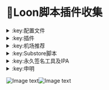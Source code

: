 # :balloon:Loon脚本插件收集  

<details>
  <summary>:key:配置文件</summary>    
    
|:octocat:配置文件|:link:链接|:pushpin:操作说明|
|--|--|--|
|:warning:含完整脚本及插件的配置文件|[:link:链接地址](https://raw.githubusercontent.com/deezertidal/private/main/Loon_Full.conf)|配置-编辑-从URL下载-粘贴链接（降低维护频率）
|:white_check_mark:基础配置文件（推荐）|[:link:链接地址](https://raw.githubusercontent.com/deezertidal/private/main/Loon_Basic.conf)|配置-编辑-从URL下载-粘贴链接（自行添加需要的脚本插件）

</details>

<details>
   <summary>:key:插件</summary>    

* ### 现已入驻[:balloon:Loon-Gallery插件仓库](https://loon-gallery.vercel.app/)  
|:octocat:插件|:link:链接|:pushpin:操作说明|
|--|--|--|
|:white_check_mark:Sub-Store|[:link:链接地址](https://raw.githubusercontent.com/Peng-YM/Sub-Store/master/config/Loon.plugin)|配置-插件-粘贴链接
|:white_check_mark:百度云加速|[:link:链接地址](https://raw.githubusercontent.com/deezertidal/private/main/BaiduCloud.plugin)|配置-插件-粘贴链接
|:white_check_mark:扫描全能王|[:link:链接地址](https://raw.githubusercontent.com/deezertidal/private/main/CamScanner.plugin)|配置-插件-粘贴链接
|:white_check_mark:Emby|[:link:链接地址](https://raw.githubusercontent.com/deezertidal/private/main/Emby.plugin)|配置-插件-粘贴链接
|:white_check_mark:酷我会员|[:link:链接地址](https://raw.githubusercontent.com/deezertidal/private/main/KuwoVip.plugin)|配置-插件-粘贴链接
|:white_check_mark:酷我数字专辑解锁|[:link:链接地址](https://raw.githubusercontent.com/deezertidal/private/main/kuwo-unlock.plugin)|配置-插件-粘贴链接
|:white_check_mark:历史价格|[:link:链接地址](https://raw.githubusercontent.com/deezertidal/private/main/Price.plugin)|配置-插件-粘贴链接
|:white_check_mark:WPS会员解锁|[:link:链接地址](https://raw.githubusercontent.com/deezertidal/private/main/WPS.plugin)|配置-插件-粘贴链接
|:white_check_mark:Nicegram会员解锁|[:link:链接地址](https://raw.githubusercontent.com/deezertidal/private/main/nicegram.plugin)|配置-插件-粘贴链接
|:white_check_mark:财新文章解锁|[:link:链接地址](https://raw.githubusercontent.com/deezertidal/private/main/caixin.plugin)|配置-插件-粘贴链接
|:white_check_mark:spotify会员解锁|[:link:链接地址](https://raw.githubusercontent.com/deezertidal/private/main/SpotifyPremium.plugin)|配置-插件-粘贴链接
|:white_check_mark:SoundCloud Go+|[:link:链接地址](https://raw.githubusercontent.com/deezertidal/private/main/soundcloud.plugin)|配置-插件-粘贴链接
|❌Tidal会员解锁|[:link:链接地址](https://raw.githubusercontent.com/deezertidal/private/main/Tidal-HiFi.plugin)|配置-插件-粘贴链接
|:white_check_mark:切换百度搜索|[:link:链接地址](https://raw.githubusercontent.com/deezertidal/private/main/B-Search.plugin)|配置-插件-粘贴链接 地址栏输入bd+空格+关键字
|:white_check_mark:代理链路检测|[:link:链接地址](https://raw.githubusercontent.com/deezertidal/private/main/NodeLinkCheck.plugin)|配置-插件-粘贴链接
|:white_check_mark:网络模式切换|[:link:链接地址](https://raw.githubusercontent.com/deezertidal/private/main/Running-Mode.plugin)|配置-插件-粘贴链接 自行修改[脚本](https://raw.githubusercontent.com/deezertidal/private/main/Running-Mode.js)参数
|:white_check_mark:广告屏蔽|[:link:链接地址](https://raw.githubusercontent.com/deezertidal/private/main/AdBlock.plugin)|配置-插件-粘贴链接
|:white_check_mark:波点音乐|[:link:链接地址](https://raw.githubusercontent.com/deezertidal/private/main/Bodian.plugin)|配置-插件-粘贴链接
|:white_check_mark:禁用iOS更新|[:link:链接地址](https://raw.githubusercontent.com/deezertidal/private/main/DisableUpdate.plugin)|配置-插件-粘贴链接
|:white_check_mark:奈飞评分|[:link:链接地址](https://raw.githubusercontent.com/deezertidal/private/main/Ratings.plugin)|配置-插件-粘贴链接
|:white_check_mark:番茄小说|[:link:链接地址](https://raw.githubusercontent.com/deezertidal/private/main/fanqienovel.plugin)|配置-插件-粘贴链接
|:white_check_mark:TestFlight|[:link:链接地址](https://raw.githubusercontent.com/deezertidal/private/main/iRingo_TestFlight.plugin)|配置-插件-粘贴链接
|:white_check_mark:BoxJS|[:link:链接地址](https://raw.githubusercontent.com/chavyleung/scripts/master/box/rewrite/boxjs.rewrite.loon.tf.plugin)|配置-插件-粘贴链接-safari-boxjs.com-添加到主屏幕
|:white_check_mark:Bili换区|[:link:链接地址](https://raw.githubusercontent.com/Coldvvater/Loon/master/Plugin/Bili_Auto_Regions.plugin)|配置-插件-粘贴链接
|:white_check_mark:Q-Search|[:link:链接地址](https://raw.githubusercontent.com/Coldvvater/Loon/master/Plugin/Q-Search.plugin)|配置-插件-粘贴链接（需设置duckduckgo为默认搜索引擎）
|:white_check_mark:豆瓣影视|[:link:链接地址](https://raw.githubusercontent.com/Coldvvater/Loon/master/Plugin/DouBanPlay.plugin)|配置-插件-粘贴链接
|:white_check_mark:字幕增强双语|[:link:链接地址](https://raw.githubusercontent.com/DualSubs/DualSubs/main/plugin/DualSubs.plugin)|配置-插件-粘贴链接
|:white_check_mark:YouTube双语|[:link:链接地址](https://raw.githubusercontent.com/DualSubs/DualSubs/main/plugin/DualSubs.YouTube.plugin)|配置-插件-粘贴链接
|:white_check_mark:签到脚本Cookie获取|[:link:链接地址](https://raw.githubusercontent.com/NobyDa/Script/master/Loon/Loon_GetCookie.plugin)|配置-插件-粘贴链接
|:white_check_mark:TF账户管理|[:link:链接地址](https://raw.githubusercontent.com/NobyDa/Script/master/Loon/Loon_TF_Account.plugin)|配置-插件-粘贴链接
|:white_check_mark:巴哈姆特动画疯|[:link:链接地址](https://raw.githubusercontent.com/NobyDa/Script/master/Loon/Loon_Bahamut_ADS.plugin)|配置-插件-粘贴链接
|:white_check_mark:115网盘|[:link:链接地址](https://raw.githubusercontent.com/Tartarus2014/Loon-Script/master/Plugin/115.plugin)|配置-插件-粘贴链接
|:white_check_mark:节点流媒体支持检测|[:link:链接地址](https://raw.githubusercontent.com/Tartarus2014/Loon-Script/master/Plugin/MediaCheck.plugin)|配置-插件-粘贴链接
|:white_check_mark:Youtube去广告|[:link:链接地址](https://raw.githubusercontent.com/Tartarus2014/Loon-Script/master/Plugin/Block/YouTubeAds.plugin)|配置-插件-粘贴链接
|:white_check_mark:微博去广告|[:link:链接地址](https://raw.githubusercontent.com/Tartarus2014/Loon-Script/master/Plugin/Block/WeiboAds.plugin)|配置-插件-粘贴链接
|:white_check_mark:知乎去广告|[:link:链接地址](https://raw.githubusercontent.com/Tartarus2014/Loon-Script/master/Plugin/Block/ZhiHu.plugin)|配置-插件-粘贴链接
|:white_check_mark:跳过代理检测|[:link:链接地址](https://raw.githubusercontent.com/Tartarus2014/Loon-Script/master/Plugin/skip-proxy.plugin)|配置-插件-粘贴链接
|:white_check_mark:DNS解析|[:link:链接地址](https://raw.githubusercontent.com/VirgilClyne/VirgilClyne/main/modules/DNS/DNS.plugin)|配置-插件-粘贴链接
|:white_check_mark:iOS天气|[:link:链接地址](https://raw.githubusercontent.com/VirgilClyne/iRingo/main/plugin/Weather.plugin)|配置-插件-粘贴链接
|:white_check_mark:iOS定位|[:link:链接地址](https://raw.githubusercontent.com/VirgilClyne/iRingo/main/plugin/Location.plugin)|配置-插件-粘贴链接
|:white_check_mark:iOSMitM|[:link:链接地址](https://raw.githubusercontent.com/VirgilClyne/iRingo/main/plugin/MitM.plugin)|配置-插件-粘贴链接
|:white_check_mark:Siri|[:link:链接地址](https://raw.githubusercontent.com/VirgilClyne/iRingo/main/plugin/Siri.plugin)|配置-插件-粘贴链接
|:white_check_mark:Apple News|[:link:链接地址](https://raw.githubusercontent.com/VirgilClyne/iRingo/main/plugin/News.plugin)|配置-插件-粘贴链接
|:white_check_mark:Apple TV|[:link:链接地址](https://raw.githubusercontent.com/VirgilClyne/iRingo/main/plugin/TV.plugin)|配置-插件-粘贴链接
|:white_check_mark:流利说解锁|[:link:链接地址](https://raw.githubusercontent.com/deezertidal/private/main/lls.plugin)|配置-插件-粘贴链接
|:white_check_mark:JibJab|[:link:链接地址](https://raw.githubusercontent.com/deezertidal/private/main/jibjab.plugin)|配置-插件-粘贴链接
|:white_check_mark:Mix Camera|[:link:链接地址](https://raw.githubusercontent.com/deezertidal/private/main/mix.plugin)|配置-插件-粘贴链接
|:white_check_mark:Picsart|[:link:链接地址](https://raw.githubusercontent.com/deezertidal/private/main/picsart.plugin)|配置-插件-粘贴链接
|:white_check_mark:Polarr|[:link:链接地址](https://raw.githubusercontent.com/deezertidal/private/main/polarr.plugin)|配置-插件-粘贴链接
|:white_check_mark:皮皮虾|[:link:链接地址](https://raw.githubusercontent.com/deezertidal/private/main/ppx.plugin)|配置-插件-粘贴链接
|:white_check_mark:VSCO|[:link:链接地址](https://raw.githubusercontent.com/deezertidal/private/main/vsco.plugin)|配置-插件-粘贴链接
|:white_check_mark:小影|[:link:链接地址](https://raw.githubusercontent.com/deezertidal/private/main/xiaoying.plugin)|配置-插件-粘贴链接
|:white_check_mark:香蕉视频|[:link:链接地址](https://raw.githubusercontent.com/deezertidal/private/main/xjsp.plugin)|配置-插件-粘贴链接
|:white_check_mark:ColorWidgets小组件|[:link:链接地址](https://raw.githubusercontent.com/deezertidal/private/main/colorwidgets.plugin)|配置-插件-粘贴链接
|:white_check_mark:Alarmy闹钟解锁|[:link:链接地址](https://raw.githubusercontent.com/deezertidal/private/main/alarmy.plugin)|配置-插件-粘贴链接
|:white_check_mark:彩云天气提醒|[:link:链接地址](https://raw.githubusercontent.com/deezertidal/private/main/caiyun.plugin)|配置-插件-粘贴链接
|:white_check_mark:Aloha浏览器|[:link:链接地址](https://raw.githubusercontent.com/deezertidal/private/main/aloha.plugin)|配置-插件-粘贴链接
|:white_check_mark:BedtimeFan助眠风扇|[:link:链接地址](https://raw.githubusercontent.com/deezertidal/private/main/BedtimeFan.plugin)|配置-插件-粘贴链接
|:white_check_mark:Bazaart解锁|[:link:链接地址](https://raw.githubusercontent.com/deezertidal/private/main/bazaart.plugin)|配置-插件-粘贴链接
|:white_check_mark:DailyYoga解锁|[:link:链接地址](https://raw.githubusercontent.com/deezertidal/private/main/daily-yoga.plugin)|配置-插件-粘贴链接
|:white_check_mark:Darkroom解锁|[:link:链接地址](https://raw.githubusercontent.com/deezertidal/private/main/darkroom.plugin)|配置-插件-粘贴链接
|:white_check_mark:Fabulous解锁|[:link:链接地址](https://raw.githubusercontent.com/deezertidal/private/main/fabulous.plugin)|配置-插件-粘贴链接
|:white_check_mark:Invideo解锁|[:link:链接地址](https://raw.githubusercontent.com/deezertidal/private/main/invideo.plugin)|配置-插件-粘贴链接
|:white_check_mark:忆飞Gif解锁|[:link:链接地址](https://raw.githubusercontent.com/deezertidal/private/main/giftr.plugin)|配置-插件-粘贴链接
|:white_check_mark:句读解锁|[:link:链接地址](https://raw.githubusercontent.com/deezertidal/private/main/judou.plugin)|配置-插件-粘贴链接
|:white_check_mark:Kika会员解锁|[:link:链接地址](https://raw.githubusercontent.com/deezertidal/private/main/kika.plugin)|配置-插件-粘贴链接
|:white_check_mark:Mojo会员解锁|[:link:链接地址](https://raw.githubusercontent.com/deezertidal/private/main/mojo.plugin)|配置-插件-粘贴链接
|:white_check_mark:Musixmatch解锁|[:link:链接地址](https://raw.githubusercontent.com/deezertidal/private/main/musixmatch.plugin)|配置-插件-粘贴链接
|:white_check_mark:MyFitnessPal解锁|[:link:链接地址](https://raw.githubusercontent.com/deezertidal/private/main/myfitnesspal.plugin)|配置-插件-粘贴链接
|:white_check_mark:Now冥想解锁|[:link:链接地址](https://raw.githubusercontent.com/deezertidal/private/main/now.plugin)|配置-插件-粘贴链接
|:white_check_mark:奶由壁纸解锁|[:link:链接地址](https://raw.githubusercontent.com/deezertidal/private/main/nybz.plugin)|配置-插件-粘贴链接
|:white_check_mark:Piccollage解锁|[:link:链接地址](https://raw.githubusercontent.com/deezertidal/private/main/piccollage.plugin)|配置-插件-粘贴链接
|:white_check_mark:Pixelcut解锁|[:link:链接地址](https://raw.githubusercontent.com/deezertidal/private/main/pixelcut.plugin)|配置-插件-粘贴链接
|:white_check_mark:时光手账解锁|[:link:链接地址](https://raw.githubusercontent.com/deezertidal/private/main/sgsz.plugin)|配置-插件-粘贴链接
|:white_check_mark:ShadowLink解锁会员节点|[:link:链接地址](https://raw.githubusercontent.com/deezertidal/private/main/shadowlinkvpn.plugin)|配置-插件-粘贴链接
|:white_check_mark:Smallpdf解锁|[:link:链接地址](https://raw.githubusercontent.com/deezertidal/private/main/smallpdf.plugin)|配置-插件-粘贴链接
|:white_check_mark:Tangerine解锁|[:link:链接地址](https://raw.githubusercontent.com/deezertidal/private/main/tangerine.plugin)|配置-插件-粘贴链接
|:white_check_mark:Ten Percent解锁|[:link:链接地址](https://raw.githubusercontent.com/deezertidal/private/main/tenpercent.plugin)|配置-插件-粘贴链接
|:white_check_mark:迅雷会员解锁|[:link:链接地址](https://raw.githubusercontent.com/deezertidal/private/main/thunder.plugin)|配置-插件-粘贴链接
|:white_check_mark:Workout For Women解锁|[:link:链接地址](https://raw.githubusercontent.com/deezertidal/private/main/wfw.plugin)|配置-插件-粘贴链接
|:white_check_mark:Widgetsmith解锁|[:link:链接地址](https://raw.githubusercontent.com/deezertidal/private/main/widgetsmith.plugin)|配置-插件-粘贴链接
|:white_check_mark:万能变声器解锁|[:link:链接地址](https://raw.githubusercontent.com/deezertidal/private/main/wnbsq.plugin)|配置-插件-粘贴链接
|:white_check_mark:指尖时光解锁会员|[:link:链接地址](https://raw.githubusercontent.com/deezertidal/private/main/zjsg.plugin)|配置-插件-粘贴链接
|:white_check_mark:傲软抠图会员|[:link:链接地址](https://raw.githubusercontent.com/deezertidal/private/main/apowersoft.plugin)|配置-插件-粘贴链接
|:white_check_mark:Appraven Pro|[:link:链接地址](https://raw.githubusercontent.com/deezertidal/private/main/appraven.plugin)|配置-插件-粘贴链接
|:white_check_mark:布丁锁屏|[:link:链接地址](https://raw.githubusercontent.com/deezertidal/private/main/bdsp.plugin)|配置-插件-粘贴链接
|:white_check_mark:Bilibili 1080P|[:link:链接地址](https://raw.githubusercontent.com/deezertidal/private/main/bili.plugin)|配置-插件-粘贴链接
|:white_check_mark:BOOM会员解锁|[:link:链接地址](https://raw.githubusercontent.com/deezertidal/private/main/boom.plugin)|配置-插件-粘贴链接
|:white_check_mark:克拉壁纸|[:link:链接地址](https://raw.githubusercontent.com/deezertidal/private/main/clarity.plugin)|配置-插件-粘贴链接
|:white_check_mark:彩云天气SVIP|[:link:链接地址](https://raw.githubusercontent.com/deezertidal/private/main/colorweather.plugin)|配置-插件-粘贴链接
|:white_check_mark:Ellabook VIP|[:link:链接地址](https://raw.githubusercontent.com/deezertidal/private/main/ellabook.plugin)|配置-插件-粘贴链接
|:white_check_mark:Fimo Pro|[:link:链接地址](https://raw.githubusercontent.com/deezertidal/private/main/fimo.plugin)|配置-插件-粘贴链接
|:white_check_mark:FT中文网|[:link:链接地址](https://raw.githubusercontent.com/deezertidal/private/main/ft.plugin)|配置-插件-粘贴链接
|:white_check_mark:i Love PDF解锁|[:link:链接地址](https://raw.githubusercontent.com/deezertidal/private/main/ilovepdf.plugin)|配置-插件-粘贴链接
|:white_check_mark:美图秀秀VIP|[:link:链接地址](https://raw.githubusercontent.com/deezertidal/private/main/meituxx.plugin)|配置-插件-粘贴链接
|:white_check_mark:起伏会员解锁|[:link:链接地址](https://raw.githubusercontent.com/deezertidal/private/main/qifu.plugin)|配置-插件-粘贴链接
|:white_check_mark:Symbolab Pro|[:link:链接地址](https://raw.githubusercontent.com/deezertidal/private/main/symbolab.plugin)|配置-插件-粘贴链接
|:white_check_mark:Pixiv Show|[:link:链接地址](https://raw.githubusercontent.com/I-am-R-E/Functional-Store-Hub/Master/PixivShow/Loon.plugin)|配置-插件-粘贴链接
|:white_check_mark:B612咔叽|[:link:链接地址](https://raw.githubusercontent.com/deezertidal/private/main/b612.plugin)|配置-插件-粘贴链接
|:white_check_mark:儿歌点点会员|[:link:链接地址](https://raw.githubusercontent.com/deezertidal/private/main/egdd.plugin)|配置-插件-粘贴链接
|:white_check_mark:hyperweb会员解锁|[:link:链接地址](https://raw.githubusercontent.com/deezertidal/private/main/hyperweb.plugin)|配置-插件-粘贴链接
|:white_check_mark:Molycam会员|[:link:链接地址](https://raw.githubusercontent.com/deezertidal/private/main/molycam.plugin)|配置-插件-粘贴链接
|:white_check_mark:Photomath会员|[:link:链接地址](https://raw.githubusercontent.com/deezertidal/private/main/photomath.plugin)|配置-插件-粘贴链接
|:white_check_mark:西窗烛解锁|[:link:链接地址](https://raw.githubusercontent.com/deezertidal/private/main/xcz.plugin)|配置-插件-粘贴链接
|:white_check_mark:Accuweather解锁|[:link:链接地址](https://raw.githubusercontent.com/deezertidal/private/main/accu.plugin)|配置-插件-粘贴链接
|:white_check_mark:Meistertask解锁|[:link:链接地址](https://raw.githubusercontent.com/deezertidal/private/main/meistertask.plugin)|配置-插件-粘贴链接
|:white_check_mark:一言解锁|[:link:链接地址](https://raw.githubusercontent.com/deezertidal/private/main/yiyan.plugin)|配置-插件-粘贴链接
|:white_check_mark:Fantastical解锁|[:link:链接地址](https://raw.githubusercontent.com/deezertidal/private/main/fantastical.plugin)|配置-插件-粘贴链接
|:white_check_mark:云听解锁|[:link:链接地址](https://raw.githubusercontent.com/deezertidal/private/main/yunting.plugin)|配置-插件-粘贴链接
|:white_check_mark:豌豆清单解锁|[:link:链接地址](https://raw.githubusercontent.com/deezertidal/private/main/wdqd.plugin)|配置-插件-粘贴链接
|:white_check_mark:EMMO解锁|[:link:链接地址](https://raw.githubusercontent.com/deezertidal/private/main/emmo.plugin)|配置-插件-粘贴链接
|:white_check_mark:小习惯解锁|[:link:链接地址](https://raw.githubusercontent.com/deezertidal/private/main/xxg.plugin)|配置-插件-粘贴链接
|:white_check_mark:读书笔记解锁|[:link:链接地址](https://raw.githubusercontent.com/deezertidal/private/main/dsbj.plugin)|配置-插件-粘贴链接
|:white_check_mark:斑马海报解锁|[:link:链接地址](https://raw.githubusercontent.com/deezertidal/private/main/zebra.plugin)|配置-插件-粘贴链接
|:white_check_mark:My Plate解锁|[:link:链接地址](https://raw.githubusercontent.com/deezertidal/private/main/myplate.plugin)|配置-插件-粘贴链接
|❌I AM解锁|[:link:链接地址](https://raw.githubusercontent.com/deezertidal/private/main/iam.plugin)|配置-插件-粘贴链接
|:white_check_mark:iMuseum解锁|[:link:链接地址](https://raw.githubusercontent.com/deezertidal/private/main/imuseum.plugin)|配置-插件-粘贴链接
|:white_check_mark:Audiomack解锁|[:link:链接地址](https://raw.githubusercontent.com/deezertidal/private/main/audiomack.plugin)|配置-插件-粘贴链接
|:white_check_mark:Grammarly解锁|[:link:链接地址](https://raw.githubusercontent.com/deezertidal/private/main/grammarly.plugin)|配置-插件-粘贴链接
|:white_check_mark:TOKCAM解锁|[:link:链接地址](https://raw.githubusercontent.com/deezertidal/private/main/tokcam.plugin)|配置-插件-粘贴链接
|:white_check_mark:图图记账解锁|[:link:链接地址](https://raw.githubusercontent.com/deezertidal/private/main/tutu.plugin)|配置-插件-粘贴链接
|:white_check_mark:WallCraft解锁|[:link:链接地址](https://raw.githubusercontent.com/deezertidal/private/main/wallcraft.plugin)|配置-插件-粘贴链接
|:white_check_mark:新语听书解锁|[:link:链接地址](https://raw.githubusercontent.com/deezertidal/private/main/xyts.plugin)|配置-插件-粘贴链接
|:white_check_mark:一甜相机解锁|[:link:链接地址](https://raw.githubusercontent.com/deezertidal/private/main/yitian.plugin)|配置-插件-粘贴链接
|:white_check_mark:Grow解锁|[:link:链接地址](https://raw.githubusercontent.com/deezertidal/private/main/grow.plugin)|配置-插件-粘贴链接
|:white_check_mark:Xmind思维导图|[:link:链接地址](https://raw.githubusercontent.com/deezertidal/private/main/xmind.plugin)|配置-插件-粘贴链接
|:white_check_mark:微信公众号去广告|[:link:链接地址](https://raw.githubusercontent.com/deezertidal/private/main/wechatad.plugin)|配置-插件-粘贴链接
|:white_check_mark:微博去广告|[:link:链接地址](https://raw.githubusercontent.com/deezertidal/private/main/weiboad.plugin)|配置-插件-粘贴链接
|:white_check_mark:APP启动页去广告|[:link:链接地址](https://raw.githubusercontent.com/deezertidal/private/main/startingad.plugin)|配置-插件-粘贴链接
|:white_check_mark:哔哩哔哩去广告|[:link:链接地址](https://raw.githubusercontent.com/deezertidal/private/main/biliad.plugin)|配置-插件-粘贴链接
|:white_check_mark:喜马拉雅去广告|[:link:链接地址](https://raw.githubusercontent.com/deezertidal/private/main/xmlyad.plugin)|配置-插件-粘贴链接
|:white_check_mark:网易蜗牛阅读|[:link:链接地址](https://raw.githubusercontent.com/deezertidal/private/main/wnds.plugin)|配置-插件-粘贴链接
|:white_check_mark:马卡龙玩图|[:link:链接地址](https://raw.githubusercontent.com/deezertidal/private/main/mklwt.plugin)|配置-插件-粘贴链接
|:white_check_mark:第一弹解锁|[:link:链接地址](https://raw.githubusercontent.com/deezertidal/private/main/dyd.plugin)|配置-插件-粘贴链接
|:white_check_mark:海豚记账本|[:link:链接地址](https://raw.githubusercontent.com/deezertidal/private/main/htjzb.plugin)|配置-插件-粘贴链接
|:white_check_mark:PEAK解锁|[:link:链接地址](https://raw.githubusercontent.com/deezertidal/private/main/peak.plugin)|配置-插件-粘贴链接
|:white_check_mark:Pillow解锁|[:link:链接地址](https://raw.githubusercontent.com/deezertidal/private/main/pillow.plugin)|配置-插件-粘贴链接
|:white_check_mark:PocketLists解锁|[:link:链接地址](https://raw.githubusercontent.com/deezertidal/private/main/pocketlists.plugin)|配置-插件-粘贴链接
|:white_check_mark:知音漫客解锁|[:link:链接地址](https://raw.githubusercontent.com/deezertidal/private/main/zymk.plugin)|配置-插件-粘贴链接
|:white_check_mark:有道云笔记解锁|[:link:链接地址](https://raw.githubusercontent.com/deezertidal/private/main/ydybj.plugin)|配置-插件-粘贴链接
|:white_check_mark:Vista看天下解锁|[:link:链接地址](https://raw.githubusercontent.com/deezertidal/private/main/vista.plugin)|配置-插件-粘贴链接
|:white_check_mark:PhotosShop Express会员解锁|[:link:链接地址](https://raw.githubusercontent.com/deezertidal/private/main/photoshop.plugin)|配置-插件-粘贴链接
|:white_check_mark:人人视频去广告|[:link:链接地址](https://raw.githubusercontent.com/deezertidal/private/main/rrsp.plugin)|配置-插件-粘贴链接
|:white_check_mark:七猫小说解锁|[:link:链接地址](https://raw.githubusercontent.com/deezertidal/private/main/qmxs.plugin)|配置-插件-粘贴链接
|:white_check_mark:漫画台小程序解锁|[:link:链接地址](https://raw.githubusercontent.com/deezertidal/private/main/mht.plugin)|配置-插件-粘贴链接
|:white_check_mark:Notability解锁|[:link:链接地址](https://raw.githubusercontent.com/deezertidal/private/main/notability.plugin)|配置-插件-粘贴链接
|:white_check_mark:爱美剧解锁|[:link:链接地址](https://raw.githubusercontent.com/deezertidal/private/main/amj.plugin)|配置-插件-粘贴链接
|:white_check_mark:白描黄金会员|[:link:链接地址](https://raw.githubusercontent.com/deezertidal/private/main/baimiao.plugin)|配置-插件-粘贴链接
|:white_check_mark:OldRoll相机解锁|[:link:链接地址](https://raw.githubusercontent.com/deezertidal/private/main/oldroll.plugin)|配置-插件-粘贴链接
|:white_check_mark:少年得到解锁会员|[:link:链接地址](https://raw.githubusercontent.com/deezertidal/private/main/sndd.plugin)|配置-插件-粘贴链接
|:white_check_mark:大蓝鲸|[:link:链接地址](https://raw.githubusercontent.com/deezertidal/private/main/dalanjing.plugin)|配置-插件-粘贴链接
|:white_check_mark:螺畤大语文解锁会员|[:link:链接地址](https://raw.githubusercontent.com/deezertidal/private/main/lsdyw.plugin)|配置-插件-粘贴链接
|:white_check_mark:语文趣配音解锁会员|[:link:链接地址](https://raw.githubusercontent.com/deezertidal/private/main/ywqpy.plugin)|配置-插件-粘贴链接
|:white_check_mark:配音秀解锁会员|[:link:链接地址](https://raw.githubusercontent.com/deezertidal/private/main/pyx.plugin)|配置-插件-粘贴链接
|:white_check_mark:纸条年度会员解锁|[:link:链接地址](https://raw.githubusercontent.com/deezertidal/private/main/zhitiao.plugin)|配置-插件-粘贴链接
|:white_check_mark:石墨文档解锁|[:link:链接地址](https://raw.githubusercontent.com/deezertidal/private/main/smwd.plugin)|配置-插件-粘贴链接
|:white_check_mark:美篇解锁vip|[:link:链接地址](https://raw.githubusercontent.com/deezertidal/private/main/meipian.plugin)|配置-插件-粘贴链接
|:white_check_mark:Adobe LightRoom解锁|[:link:链接地址](https://raw.githubusercontent.com/deezertidal/private/main/lightroom.plugin)|配置-插件-粘贴链接
|:white_check_mark:Calm解锁|[:link:链接地址](https://raw.githubusercontent.com/deezertidal/private/main/calm.plugin)|配置-插件-粘贴链接
|:white_check_mark:NFC门禁卡公交卡|[:link:链接地址](https://raw.githubusercontent.com/deezertidal/private/main/nfc.plugin)|配置-插件-粘贴链接
|:white_check_mark:搜图神器|[:link:链接地址](https://raw.githubusercontent.com/deezertidal/private/main/stsq.plugin)|配置-插件-粘贴链接
|:white_check_mark:https抓包|[:link:链接地址](https://raw.githubusercontent.com/deezertidal/private/main/https.plugin)|配置-插件-粘贴链接
|:white_check_mark:SSA丝社|[:link:链接地址](https://raw.githubusercontent.com/deezertidal/private/main/ssa.plugin)|配置-插件-粘贴链接
|:white_check_mark:小小优趣|[:link:链接地址](https://raw.githubusercontent.com/deezertidal/private/main/xxyq.plugin)|配置-插件-粘贴链接
|:white_check_mark:幻影相册|[:link:链接地址](https://raw.githubusercontent.com/deezertidal/private/main/hyxc.plugin)|配置-插件-粘贴链接
|:white_check_mark:精塾国学|[:link:链接地址](https://raw.githubusercontent.com/deezertidal/private/main/jsgx.plugin)|配置-插件-粘贴链接
|:white_check_mark:PrettyUp|[:link:链接地址](https://raw.githubusercontent.com/deezertidal/private/main/prettyup.plugin)|配置-插件-粘贴链接
|:white_check_mark:Cubox|[:link:链接地址](https://raw.githubusercontent.com/deezertidal/private/main/cubox.plugin)|配置-插件-粘贴链接
|:white_check_mark:pandora订阅管理|[:link:链接地址](https://raw.githubusercontent.com/deezertidal/private/main/pandora.plugin)|配置-插件-粘贴链接
|:white_check_mark:微信阅读积分兑换|[:link:链接地址](https://raw.githubusercontent.com/deezertidal/private/main/wechatread.plugin)|请查阅脚本内教程
|:white_check_mark:来音智能陪练|[:link:链接地址](https://raw.githubusercontent.com/deezertidal/private/main/ly.plugin)|配置-插件-粘贴链接
|:white_check_mark:熊掌记|[:link:链接地址](https://raw.githubusercontent.com/deezertidal/private/main/xzj.plugin)|配置-插件-粘贴链接
|:white_check_mark:Notboring解锁|[:link:链接地址](https://raw.githubusercontent.com/deezertidal/private/main/notboring.plugin)|配置-插件-粘贴链接
|:white_check_mark:如期扫码解锁|[:link:链接地址](https://raw.githubusercontent.com/deezertidal/private/main/rq.plugin)|配置-插件-粘贴链接
|:white_check_mark:CEO周课|[:link:链接地址](https://raw.githubusercontent.com/deezertidal/private/main/ceo.plugin)|配置-插件-粘贴链接
|:white_check_mark:Fileball|[:link:链接地址](https://raw.githubusercontent.com/deezertidal/private/main/fileball.plugin)|配置-插件-粘贴链接
|:white_check_mark:1blocker|[:link:链接地址](https://raw.githubusercontent.com/deezertidal/private/main/1blocker.plugin)|配置-插件-粘贴链接
|:white_check_mark:AI换脸秀|[:link:链接地址](https://raw.githubusercontent.com/deezertidal/private/main/ai.plugin)|配置-插件-粘贴链接
|:white_check_mark:proknockout|[:link:链接地址](https://raw.githubusercontent.com/deezertidal/private/main/proknockout.plugin)|配置-插件-粘贴链接
|:white_check_mark:青柠海报|[:link:链接地址](https://raw.githubusercontent.com/deezertidal/private/main/qnhb.plugin)|配置-插件-粘贴链接
|:white_check_mark:FainTV|[:link:链接地址](https://raw.githubusercontent.com/deezertidal/private/main/faintv.plugin)|配置-插件-粘贴链接
|:white_check_mark:微信听书|[:link:链接地址](https://raw.githubusercontent.com/deezertidal/private/main/wxts.plugin)|配置-插件-粘贴链接
|:white_check_mark:人民日报去广告|[:link:链接地址](https://raw.githubusercontent.com/deezertidal/private/main/rmrb.plugin)|配置-插件-粘贴链接
|:white_check_mark:爱企查|[:link:链接地址](https://raw.githubusercontent.com/deezertidal/private/main/aqc.plugin)|配置-插件-粘贴链接
|:white_check_mark:微信读书免费卡解锁|[:link:链接地址](https://raw.githubusercontent.com/deezertidal/private/main/wxds.plugin)|配置-插件-粘贴链接
|:white_check_mark:chic|[:link:链接地址](https://raw.githubusercontent.com/deezertidal/private/main/chic.plugin)|配置-插件-粘贴链接
|:white_check_mark:有道词典|[:link:链接地址](https://raw.githubusercontent.com/deezertidal/private/main/ydcd.plugin)|配置-插件-粘贴链接
|:white_check_mark:一路听天下|[:link:链接地址](https://raw.githubusercontent.com/deezertidal/private/main/ylttx.plugin)|配置-插件-粘贴链接
|:white_check_mark:网速测试大师|[:link:链接地址](https://raw.githubusercontent.com/deezertidal/private/main/wscsds.plugin)|配置-插件-粘贴链接
|:white_check_mark:网速管家|[:link:链接地址](https://raw.githubusercontent.com/deezertidal/private/main/wsgj.plugin)|配置-插件-粘贴链接
|:white_check_mark:EFEKT美易|[:link:链接地址](https://raw.githubusercontent.com/deezertidal/private/main/efekt.plugin)|配置-插件-粘贴链接
|:white_check_mark:WPS稻壳|[:link:链接地址](https://raw.githubusercontent.com/deezertidal/private/main/doc.plugin)|配置-插件-粘贴链接
|:white_check_mark:米克锁屏|[:link:链接地址](https://raw.githubusercontent.com/deezertidal/private/main/mksp.plugin)|配置-插件-粘贴链接
|:white_check_mark:阿布睡前故事|[:link:链接地址](https://raw.githubusercontent.com/deezertidal/private/main/absqgs.plugin)|配置-插件-粘贴链接
|:white_check_mark:collart|[:link:链接地址](https://raw.githubusercontent.com/deezertidal/private/main/collart.plugin)|配置-插件-粘贴链接
|:white_check_mark:博商小麦|[:link:链接地址](https://raw.githubusercontent.com/deezertidal/private/main/bsxm.plugin)|配置-插件-粘贴链接
|:white_check_mark:MEMRISE|[:link:链接地址](https://raw.githubusercontent.com/deezertidal/private/main/memrise.plugin)|配置-插件-粘贴链接
|:white_check_mark:堆糖|[:link:链接地址](https://raw.githubusercontent.com/deezertidal/private/main/duitang.plugin)|配置-插件-粘贴链接
|:white_check_mark:Flomo|[:link:链接地址](https://raw.githubusercontent.com/deezertidal/private/main/folomo.plugin)|配置-插件-粘贴链接
|:white_check_mark:APTV|[:link:链接地址](https://raw.githubusercontent.com/deezertidal/private/main/aptv.plugin)|配置-插件-粘贴链接
|:white_check_mark:香哈菜谱大全|[:link:链接地址](https://raw.githubusercontent.com/deezertidal/private/main/cp.plugin)|配置-插件-粘贴链接
|:white_check_mark:长相思|[:link:链接地址](https://raw.githubusercontent.com/deezertidal/private/main/cxs.plugin)|配置-插件-粘贴链接
|:white_check_mark:电子请柬制作|[:link:链接地址](https://raw.githubusercontent.com/deezertidal/private/main/dzqj.plugin)|配置-插件-粘贴链接
|:white_check_mark:黄油相机|[:link:链接地址](https://raw.githubusercontent.com/deezertidal/private/main/hyxj.plugin)|配置-插件-粘贴链接
|:white_check_mark:Lingokids|[:link:链接地址](https://raw.githubusercontent.com/deezertidal/private/main/lingokids.plugin)|配置-插件-粘贴链接
|:white_check_mark:百度文库阅读解锁|[:link:链接地址](https://raw.githubusercontent.com/deezertidal/private/main/bdwk.plugin)|配置-插件-粘贴链接
|:white_check_mark:Craft|[:link:链接地址](https://raw.githubusercontent.com/deezertidal/private/main/craft.plugin)|配置-插件-粘贴链接
|:white_check_mark:Panda小组件|[:link:链接地址](https://raw.githubusercontent.com/deezertidal/private/main/panda.plugin)|配置-插件-粘贴链接
|:white_check_mark:Keep|[:link:链接地址](https://raw.githubusercontent.com/deezertidal/private/main/keep.plugin)|配置-插件-粘贴链接
|:white_check_mark:Documents|[:link:链接地址](https://raw.githubusercontent.com/deezertidal/private/main/documents.plugin)|配置-插件-粘贴链接
|:white_check_mark:Planny|[:link:链接地址](https://raw.githubusercontent.com/deezertidal/private/main/planny.plugin)|配置-插件-粘贴链接
|:white_check_mark:Ego Reader|[:link:链接地址](https://raw.githubusercontent.com/deezertidal/private/main/ego.plugin)|配置-插件-粘贴链接
|:white_check_mark:极速扫描仪|[:link:链接地址](https://raw.githubusercontent.com/deezertidal/private/main/jssmy.plugin)|配置-插件-粘贴链接
|:white_check_mark:指尖笔记|[:link:链接地址](https://raw.githubusercontent.com/deezertidal/private/main/zjbj.plugin)|配置-插件-粘贴链接
|:white_check_mark:钱迹|[:link:链接地址](https://raw.githubusercontent.com/deezertidal/private/main/qj.plugin)|配置-插件-粘贴链接
|:white_check_mark:Agenda|[:link:链接地址](https://raw.githubusercontent.com/deezertidal/private/main/agenda.plugin)|配置-插件-粘贴链接
|:white_check_mark:多重搜索|[:link:链接地址](https://raw.githubusercontent.com/deezertidal/private/main/multisearch.plugin)|配置-插件-粘贴链接
|:white_check_mark:即刻运动|[:link:链接地址](https://raw.githubusercontent.com/deezertidal/private/main/jkyd.plugin)|配置-插件-粘贴链接
|:white_check_mark:Day One|[:link:链接地址](https://raw.githubusercontent.com/deezertidal/private/main/dayone.plugin)|配置-插件-粘贴链接
|:white_check_mark:Usage|[:link:链接地址](https://raw.githubusercontent.com/deezertidal/private/main/usage.plugin)|配置-插件-粘贴链接




****
* 解锁类插件一般需要登录账号恢复购买，如不生效，请卸载重装。
* 除集合类外，脚本插件均署名原作者，如有署名错误，请联系邮箱更正。
* 如需修改或分享，请保留作者信息。

</details>


<details>
  <summary>:key:机场推荐</summary>   
    
    
|:octocat:机场推荐|:link:链接| :pushpin:套餐价格概况
|--|--|--|
|:white_check_mark:MagicSchool|[:link:官网](https://2220.it/register?aff=GNs68S4XWT)|9.9元/120G/月，19.9元/260G/月，本仓库专属八折优惠码shadycn(活动套餐除外)
|:white_check_mark:EMO|[:link:官网](https://yyds.emovpn.top/#/register?code=7KLxhYOS)|0元300G/月，5元1000G/月
|:white_check_mark:白月光|[:link:官网](https://www.bygcloud.com/#/register?code=DX4iT5B4)|22元/140G/月，28元/230G/月（半年付95折码BYG05OFFHA，年付9折码BYG10OFFAN）
* 推荐月付或季付

</details>  


<details>
  <summary>:key:Substore脚本</summary>  

|:octocat:Sub-Store脚本|:link:链接|:pushpin:操作说明|
|--|--|--|
|:white_check_mark:脚本操作：重命名|[:link:链接地址](https://raw.githubusercontent.com/futurkk/Potato/main/Rename/rename.js#input=zh&output=zh&airport=你需要的机场名)|SubStore-订阅编辑-添加操作-脚本操作-粘贴链接（自行修改自己的机场名）
|:white_check_mark:脚本过滤：筛选80 443端口|[:link:链接地址](https://raw.githubusercontent.com/deezertidal/private/main/port-filter.js)|SubStore-订阅编辑-添加操作-脚本过滤-粘贴链接
|:white_check_mark:脚本过滤：筛选80,443，vmess,ws节点|[:link:链接地址](https://raw.githubusercontent.com/deezertidal/private/main/nodes-filter.js)|SubStore-订阅编辑-添加操作-脚本过滤-粘贴链接
|:white_check_mark:脚本操作：修改host|[:link:链接地址](https://raw.githubusercontent.com/deezertidal/private/main/vmess-host.js)|SubStore-订阅编辑-添加操作-脚本操作-粘贴链接（自行修改参数）

</details>


<details>

  <summary>:key:永久签名工具及IPA</summary>  
  
|:octocat:签名工具|:link:链接|:pushpin:操作说明|
|--|--|--|
|:white_check_mark:TrollStore 永久签名|[:link:教程](https://github.com/deezertidal/shadowrocket-rules/blob/main/TrollStore.MD)|支持iOS14.0-15.4.1
|:white_check_mark:Youtube.ipa|[:link:链接地址](https://github.com/qnblackcat/uYouPlus/releases/download/v17.39.5-2.1/uYouPlus_17.39.5_2.1.ipa)|去广告 后台播放音乐 画中画
|:white_check_mark:微信双开.ipa|[:link:链接地址](https://github.com/zwf234/WeChat/releases/download/%E5%BE%AE%E4%BF%A1%E7%BE%8E%E5%8C%96/WeChatPro_8.0.27.ipa)|双开
|:white_check_mark:APP降级工具|[:link:链接地址](https://initnil.com/DowngradeApp.txt)|降级工具
|:white_check_mark:Tiktok.ipa|[:link:链接地址](https://drive.google.com/file/d/1XMbpcMiv2yYEw6ApYG8sCL9oGNbPpcJ5/view?usp=drivesdk)|内置换区功能
|:white_check_mark:其他.ipa|[:link:链接地址](https://appdb.to/search/?type=cydia)，[:link:链接地址](https://ipa.store)|



</details>


 <details>
  <summary>:key:申明</summary>

## :warning:免责声明：

* 本项目涉及的任何解锁和解密分析脚本仅用于资源共享和学习研究，不能保证其合法性，准确性，完整性和有效性，请根据情况自行判断.

* 间接使用脚本的任何用户，包括但不限于建立VPS或在某些行为违反国家/地区法律或相关法规的情况下进行传播, 本项目对于由此引起的任何隐私泄漏或其他后果概不负责.

* 请勿将Script项目的任何内容用于商业或非法目的，否则后果自负.

* 如果任何单位或个人认为该项目的脚本可能涉嫌侵犯其权利，则应及时通知并提供身份证明，所有权证明，我们将在收到认证文件后删除相关脚本.

* 对任何脚本问题概不负责，包括但不限于由任何脚本错误导致的任何损失或损害.

* 您必须在下载后的24小时内从计算机或手机中完全删除以上内容.

* 任何以任何方式查看此项目的人或直接或间接使用该Script项目的任何脚本的使用者都应仔细阅读此声明。保留随时更改或补充此免责声明的权利。一旦使用并复制了任何相关脚本或Script项目的规则，则视为您已接受此免责声明.

### 特别感谢（排名不分先后,如有遗漏请提醒补充）：

* [@ddgksf2013](https://github.com/ddgksf2013)

* [@Marol62926](https://github.com/Marol62926)

* [@Tartarus2014](https://github.com/Tartarus2014)

* [@I-am-R-E](https://github.com/I-am-R-E)

* [@yqc007](https://github.com/yqc007)

* [@nzw9314](https://github.com/nzw9314)

* [@Qure](https://github.com/Koolson/Qure)

* [@Orz](https://github.com/Orz-3/mini)

* [@NobyDa](https://github.com/NobyDa)

* [@lhie1](https://github.com/lhie1)

* [@ConnersHua](https://github.com/ConnersHua)

* [@chavyleung](https://github.com/chavyleung)

* [@yichahucha](https://github.com/yichahucha)

* [@langkhach270389](https://github.com/langkhach270389)

* [@Choler](https://github.com/Choler)

* [@onewayticket255](https://github.com/onewayticket255)

* [@NavePnow](https://github.com/NavePnow)

* [@Meeta](https://github.com/MeetaGit)

* [@Neurogram-R](https://github.com/Neurogram-R)

* [@sazs34](https://github.com/sazs34)

* [@uniqueque](https://github.com/uniqueque)

* [@eHpo](https://github.com/eHpo1/Rules)

* [@Sunert](https://github.com/Sunert/Scripts)

* [@songyangzz](https://github.com/songyangzz/QuantumultX.git)

* [@zZPiglet](https://github.com/zZPiglet/Task.git)

* [@Peng-YM](https://github.com/Peng-YM/QuanX)

* [@evilbutcher](https://github.com/evilbutcher/Quantumult_X/tree/master)

* [@lxk0301](https://gitee.com/lxk0301/jd_scripts/tree/master/)

* [@toulanboy](https://github.com/toulanboy/scripts)

* [@lowking](https://github.com/lowking/Scripts)
 </details>

![Image text](https://raw.githubusercontent.com/deezertidal/private/main/icons/loon.png)![Image text](https://raw.githubusercontent.com/deezertidal/freevpn/main/img/award.png)
